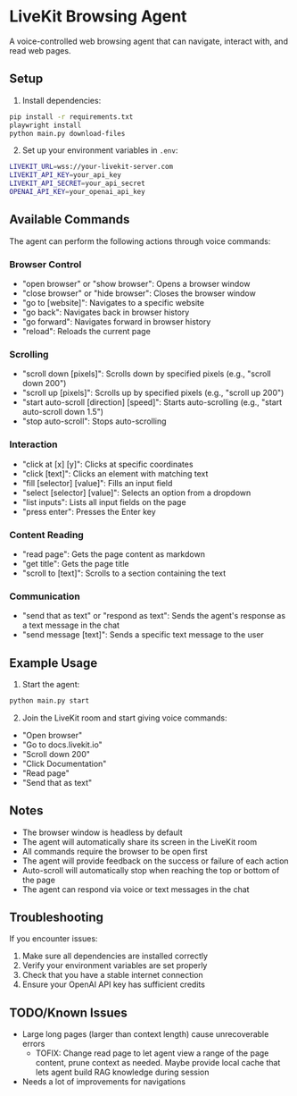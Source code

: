 # LiveKit Browsing Agent

A voice-controlled web browsing agent that can navigate, interact with, and read web pages.

## Setup

1. Install dependencies:
```bash
pip install -r requirements.txt
playwright install
python main.py download-files
```

2. Set up your environment variables in `.env`:
```bash
LIVEKIT_URL=wss://your-livekit-server.com
LIVEKIT_API_KEY=your_api_key
LIVEKIT_API_SECRET=your_api_secret
OPENAI_API_KEY=your_openai_api_key
```

## Available Commands

The agent can perform the following actions through voice commands:

### Browser Control
- "open browser" or "show browser": Opens a browser window
- "close browser" or "hide browser": Closes the browser window
- "go to [website]": Navigates to a specific website
- "go back": Navigates back in browser history
- "go forward": Navigates forward in browser history
- "reload": Reloads the current page

### Scrolling
- "scroll down [pixels]": Scrolls down by specified pixels (e.g., "scroll down 200")
- "scroll up [pixels]": Scrolls up by specified pixels (e.g., "scroll up 200")
- "start auto-scroll [direction] [speed]": Starts auto-scrolling (e.g., "start auto-scroll down 1.5")
- "stop auto-scroll": Stops auto-scrolling

### Interaction
- "click at [x] [y]": Clicks at specific coordinates
- "click [text]": Clicks an element with matching text
- "fill [selector] [value]": Fills an input field
- "select [selector] [value]": Selects an option from a dropdown
- "list inputs": Lists all input fields on the page
- "press enter": Presses the Enter key

### Content Reading
- "read page": Gets the page content as markdown
- "get title": Gets the page title
- "scroll to [text]": Scrolls to a section containing the text

### Communication
- "send that as text" or "respond as text": Sends the agent's response as a text message in the chat
- "send message [text]": Sends a specific text message to the user

## Example Usage

1. Start the agent:
```bash
python main.py start
```

2. Join the LiveKit room and start giving voice commands:
- "Open browser"
- "Go to docs.livekit.io"
- "Scroll down 200"
- "Click Documentation"
- "Read page"
- "Send that as text"

## Notes

- The browser window is headless by default
- The agent will automatically share its screen in the LiveKit room
- All commands require the browser to be open first
- The agent will provide feedback on the success or failure of each action
- Auto-scroll will automatically stop when reaching the top or bottom of the page
- The agent can respond via voice or text messages in the chat

## Troubleshooting

If you encounter issues:
1. Make sure all dependencies are installed correctly
2. Verify your environment variables are set properly
3. Check that you have a stable internet connection
4. Ensure your OpenAI API key has sufficient credits


## TODO/Known Issues

* Large long pages (larger than context length) cause unrecoverable errors
    * TOFIX: Change read page to let agent view a range of the page content, prune context as needed. Maybe provide local cache that lets agent build RAG knowledge during session
* Needs a lot of improvements for navigations